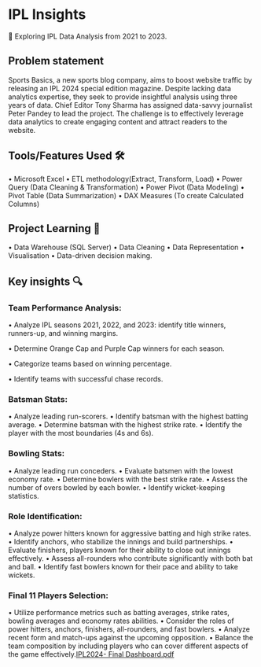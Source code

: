 # IPL Insights 
🌟 Exploring IPL Data Analysis from 2021 to 2023.

## Problem statement
Sports Basics, a new sports blog company, aims to boost website traffic by releasing an IPL 2024 special edition magazine. Despite lacking data analytics expertise, they seek to provide insightful analysis using three years of data. Chief Editor Tony Sharma has assigned data-savvy journalist Peter Pandey to lead the project. The challenge is to effectively leverage data analytics to create engaging content and attract readers to the website.

## Tools/Features Used 🛠️

• Microsoft Excel
• ETL methodology(Extract, Transform, Load)
• Power Query (Data Cleaning & Transformation)
• Power Pivot (Data Modeling)
• Pivot Table (Data Summarization)
• DAX Measures (To create Calculated Columns)

## Project Learning 🧠
• Data Warehouse (SQL Server)
• Data Cleaning
• Data Representation
• Visualisation
• Data-driven decision making.

## Key insights 🔍
### Team Performance Analysis:

• Analyze IPL seasons 2021, 2022, and 2023: identify title winners, runners-up, and winning margins.

• Determine Orange Cap and Purple Cap winners for each season.

• Categorize teams based on winning percentage.

• Identify teams with successful chase records.

### Batsman Stats:

• Analyze leading run-scorers.
• Identify batsman with the highest batting average.
• Determine batsman with the highest strike rate.
• Identify the player with the most boundaries (4s and 6s).

### Bowling Stats:

• Analyze leading run conceders.
• Evaluate batsmen with the lowest economy rate.
• Determine bowlers with the best strike rate.
• Assess the number of overs bowled by each bowler.
• Identify wicket-keeping statistics.

### Role Identification:

• Analyze power hitters known for aggressive batting and high strike rates.
• Identify anchors, who stabilize the innings and build partnerships.
• Evaluate finishers, players known for their ability to close out innings effectively.
• Assess all-rounders who contribute significantly with both bat and ball.
• Identify fast bowlers known for their pace and ability to take wickets.

### Final 11 Players Selection:

• Utilize performance metrics such as batting averages, strike rates, bowling averages and economy rates abilities.
• Consider the roles of power hitters, anchors, finishers, all-rounders, and fast bowlers.
• Analyze recent form and match-ups against the upcoming opposition.
• Balance the team composition by including players who can cover different aspects of the game effectively.[IPL2024- Final Dashboard.pdf](https://github.com/Sudhandiradhivya/IPL-Analysis/files/14949201/IPL2024-.Final.Dashboard.pdf)

